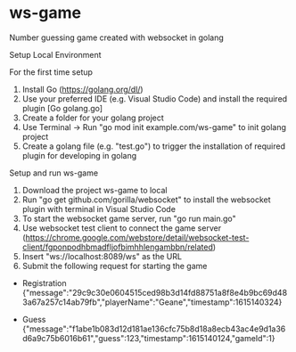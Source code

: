 # ws-game
Number guessing game created with websocket in golang

Setup Local Environment

For the first time setup
1. Install Go (https://golang.org/dl/)
2. Use your preferred IDE (e.g. Visual Studio Code) and install the required plugin [Go golang.go]
3. Create a folder for your golang project
4. Use Terminal -> Run "go mod init example.com/ws-game" to init golang project
5. Create a golang file (e.g. "test.go") to trigger the installation of required plugin for developing in golang

Setup and run ws-game
1. Download the project ws-game to local
2. Run "go get github.com/gorilla/websocket" to install the websocket plugin with terminal in Visual Studio Code
3. To start the websocket game server, run "go run main.go"
4. Use websocket test client to connect the game server (https://chrome.google.com/webstore/detail/websocket-test-client/fgponpodhbmadfljofbimhhlengambbn/related)
5. Insert "ws://localhost:8089/ws" as the URL
6. Submit the following request for starting the game
- Registration
{"message":"29c9c30e0604515ced98b3d14fd88751a8f8e4b9bc69d483a67a257c14ab79fb","playerName":"Geane","timestamp":1615140324}

- Guess
{"message":"f1abe1b083d12d181ae136cfc75b8d18a8ecb43ac4e9d1a36d6a9c75b6016b61","guess":123,"timestamp":1615140124,"gameId":1}
